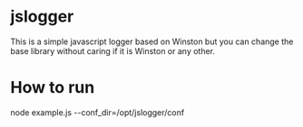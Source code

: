 # jslogger
This is a simple javascript logger based on Winston but you can change the base library without caring if it is Winston or any other.

# How to run
node example.js --conf_dir=/opt/jslogger/conf
